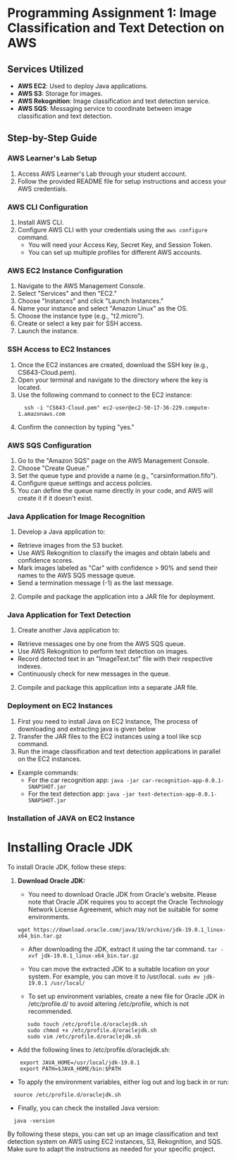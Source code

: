 # Programming Assignment 1: Image Classification and Text Detection on AWS

## Services Utilized
- **AWS EC2**: Used to deploy Java applications.
- **AWS S3**: Storage for images.
- **AWS Rekognition**: Image classification and text detection service.
- **AWS SQS**: Messaging service to coordinate between image classification and text detection.

## Step-by-Step Guide

### AWS Learner's Lab Setup
1. Access AWS Learner's Lab through your student account.
2. Follow the provided README file for setup instructions and access your AWS credentials.

### AWS CLI Configuration
1. Install AWS CLI.
2. Configure AWS CLI with your credentials using the `aws configure` command.
   - You will need your Access Key, Secret Key, and Session Token.
   - You can set up multiple profiles for different AWS accounts.

### AWS EC2 Instance Configuration
1. Navigate to the AWS Management Console.
2. Select "Services" and then "EC2."
3. Choose "Instances" and click "Launch Instances."
4. Name your instance and select "Amazon Linux" as the OS.
5. Choose the instance type (e.g., "t2.micro").
6. Create or select a key pair for SSH access.
7. Launch the instance.

### SSH Access to EC2 Instances
1. Once the EC2 instances are created, download the SSH key (e.g., CS643-Cloud.pem).
2. Open your terminal and navigate to the directory where the key is located.
3. Use the following command to connect to the EC2 instance:
    ```
      ssh -i "CS643-Cloud.pem" ec2-user@ec2-50-17-36-229.compute-1.amazonaws.com
    ```
4. Confirm the connection by typing "yes."

### AWS SQS Configuration
1. Go to the "Amazon SQS" page on the AWS Management Console.
2. Choose "Create Queue."
3. Set the queue type and provide a name (e.g., "carsinformation.fifo").
4. Configure queue settings and access policies.
5. You can define the queue name directly in your code, and AWS will create it if it doesn't exist.

### Java Application for Image Recognition
1. Develop a Java application to:
- Retrieve images from the S3 bucket.
- Use AWS Rekognition to classify the images and obtain labels and confidence scores.
- Mark images labeled as "Car" with confidence > 90% and send their names to the AWS SQS message queue.
- Send a termination message (-1) as the last message.
2. Compile and package the application into a JAR file for deployment.

### Java Application for Text Detection
1. Create another Java application to:
- Retrieve messages one by one from the AWS SQS queue.
- Use AWS Rekognition to perform text detection on images.
- Record detected text in an "ImageText.txt" file with their respective indexes.
- Continuously check for new messages in the queue.
2. Compile and package this application into a separate JAR file.

### Deployment on EC2 Instances
1. First you need to install Java on EC2 Instance, The process of downloading and extracting java is given below
2. Transfer the JAR files to the EC2 instances using a tool like scp command.
3. Run the image classification and text detection applications in parallel on the EC2 instances.
- Example commands:
  - For the car recognition app: `java -jar car-recognition-app-0.0.1-SNAPSHOT.jar`
  - For the text detection app: `java -jar text-detection-app-0.0.1-SNAPSHOT.jar`


### Installation of JAVA on EC2 Instance
# Installing Oracle JDK

To install Oracle JDK, follow these steps:

1. **Download Oracle JDK:**
   - You need to download Oracle JDK from Oracle's website. Please note that Oracle JDK requires you to accept the Oracle Technology Network License Agreement, which may not be suitable for some environments.
   
   ```wget https://download.oracle.com/java/19/archive/jdk-19.0.1_linux-x64_bin.tar.gz```

   - After downloading the JDK, extract it using the tar command.
   ```tar -xvf jdk-19.0.1_linux-x64_bin.tar.gz```

   - You can move the extracted JDK to a suitable location on your system. For example, you can move it to /usr/local.
   ```sudo mv jdk-19.0.1 /usr/local/```

   - To set up environment variables, create a new file for Oracle JDK in /etc/profile.d/ to avoid altering /etc/profile,   which is not recommended.
    ```
       sudo touch /etc/profile.d/oraclejdk.sh
       sudo chmod +x /etc/profile.d/oraclejdk.sh
       sudo vim /etc/profile.d/oraclejdk.sh
    ```

  - Add the following lines to /etc/profile.d/oraclejdk.sh:
  ```
      export JAVA_HOME=/usr/local/jdk-19.0.1
      export PATH=$JAVA_HOME/bin:$PATH
  ```
  

  - To apply the environment variables, either log out and log back in or run:
  ```
    source /etc/profile.d/oraclejdk.sh
  ```

  - Finally, you can check the installed Java version:
  ```
    java -version
  ```



By following these steps, you can set up an image classification and text detection system on AWS using EC2 instances, S3, Rekognition, and SQS. Make sure to adapt the instructions as needed for your specific project.
